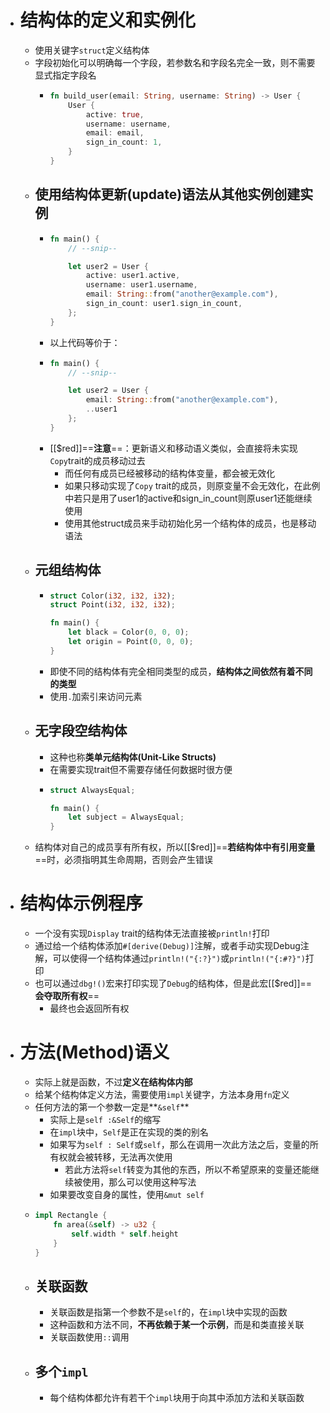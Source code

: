- # 结构体的定义和实例化
	- 使用关键字``struct``定义结构体
	- 字段初始化可以明确每一个字段，若参数名和字段名完全一致，则不需要显式指定字段名
		- ```rust
		  fn build_user(email: String, username: String) -> User {
		      User {
		          active: true,
		          username: username,
		          email: email,
		          sign_in_count: 1,
		      }
		  }
		  ```
	- ## 使用结构体更新(update)语法从其他实例创建实例
		- ```rust
		  fn main() {
		      // --snip--
		  
		      let user2 = User {
		          active: user1.active,
		          username: user1.username,
		          email: String::from("another@example.com"),
		          sign_in_count: user1.sign_in_count,
		      };
		  }
		  ```
		- 以上代码等价于：
		- ```rust
		  fn main() {
		      // --snip--
		  
		      let user2 = User {
		          email: String::from("another@example.com"),
		          ..user1
		      };
		  }
		  ```
		- [[$red]]==**注意**==：更新语义和移动语义类似，会直接将未实现``Copy``trait的成员移动过去
			- 而任何有成员已经被移动的结构体变量，都会被无效化
			- 如果只移动实现了``Copy`` trait的成员，则原变量不会无效化，在此例中若只是用了user1的active和sign_in_count则原user1还能继续使用
			- 使用其他struct成员来手动初始化另一个结构体的成员，也是移动语法
	- ## 元组结构体
		- ```rust
		  struct Color(i32, i32, i32);
		  struct Point(i32, i32, i32);
		  
		  fn main() {
		      let black = Color(0, 0, 0);
		      let origin = Point(0, 0, 0);
		  }
		  ```
		- 即使不同的结构体有完全相同类型的成员，**结构体之间依然有着不同的类型**
		- 使用``.``加索引来访问元素
	- ## 无字段空结构体
		- 这种也称**类单元结构体(Unit-Like Structs)**
		- 在需要实现trait但不需要存储任何数据时很方便
		- ```rust
		  struct AlwaysEqual;
		  
		  fn main() {
		      let subject = AlwaysEqual;
		  }
		  ```
	- 结构体对自己的成员享有所有权，所以[[$red]]==**若结构体中有引用变量**==时，必须指明其生命周期，否则会产生错误
- # 结构体示例程序
	- 一个没有实现``Display`` trait的结构体无法直接被`println!`打印
	- 通过给一个结构体添加``#[derive(Debug)]``注解，或者手动实现Debug注解，可以使得一个结构体通过``println!("{:?}")``或``println!("{:#?}")``打印
	- 也可以通过``dbg!()``宏来打印实现了``Debug``的结构体，但是此宏[[$red]]==**会夺取所有权**==
		- 最终也会返回所有权
- # 方法(Method)语义
	- 实际上就是函数，不过**定义在结构体内部**
	- 给某个结构体定义方法，需要使用``impl``关键字，方法本身用``fn``定义
	- 任何方法的第一个参数一定是**``&self``**
		- 实际上是``self :&Self``的缩写
		- 在``impl``块中，``Self``是正在实现的类的别名
		- 如果写为``self : Self``或``self``，那么在调用一次此方法之后，变量的所有权就会被转移，无法再次使用
			- 若此方法将``self``转变为其他的东西，所以不希望原来的变量还能继续被使用，那么可以使用这种写法
		- 如果要改变自身的属性，使用``&mut self``
	- ```rust
	  impl Rectangle {
	      fn area(&self) -> u32 {
	          self.width * self.height
	      }
	  }
	  ```
	- ## 关联函数
		- 关联函数是指第一个参数不是``self``的，在``impl``块中实现的函数
		- 这种函数和方法不同，**不再依赖于某一个示例**，而是和类直接关联
		- 关联函数使用``::``调用
	- ## 多个``impl``
		- 每个结构体都允许有若干个``impl``块用于向其中添加方法和关联函数